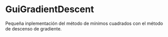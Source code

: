 # GuiGradientDescent
Pequeña inplementación del método de mínimos cuadrados con el método de descenso de gradiente.
